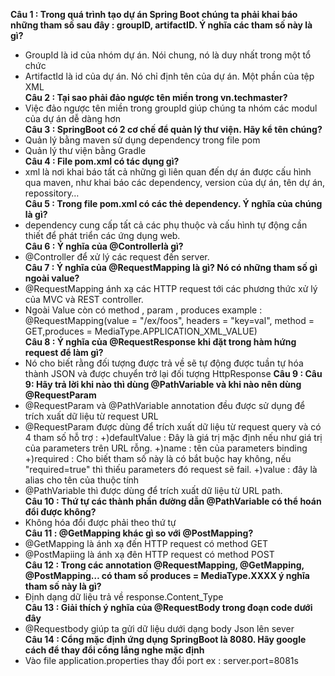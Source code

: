 <b>Câu 1 : Trong quá trình tạo dự án Spring Boot chúng ta phải khai báo những tham số sau đây : groupID, artifactID. Ý nghĩa các tham số này là gì?</b> <br> 
 - GroupId là id của nhóm dự án. Nói chung, nó là duy nhất trong một tổ chức<br>
 - ArtifactId là id của dự án. Nó chỉ định tên của dự án. Một phần của tệp XML<br>
<b>Câu 2 : Tại sao phải đảo ngược tên miền trong <groupId>vn.techmaster</groupId>?</b> <br>
- Việc đảo ngược tên miền trong groupId giúp chúng ta nhóm các modul của dự án dễ dàng hơn<br>
<b>Câu 3 : SpringBoot có 2 cơ chế để quản lý thư viện. Hãy kể tên chúng?</b><br>
- Quản lý bằng maven sử dụng dependency trong file pom
- Quản lý thư viện bằng Gradle<br>
<b> Câu 4 : File pom.xml có tác dụng gì?</b><br>
- xml là nơi khai báo tất cả những gì liên quan đến dự án được cấu hình qua maven, như khai báo các dependency, version của dự án, tên dự án, repossitory… <br>
<b> Câu 5 : Trong file pom.xml có các thẻ dependency. Ý nghĩa của chúng là gì?</b> <br>
- dependency cung cấp tất cả các phụ thuộc và cấu hình tự động cần thiết để phát triển các ứng dụng web.<br>
<b> Câu 6 : Ý nghĩa của @Controllerlà gì?</b><br>
- @Controller để xử lý các request đến server.<br>
<b> Câu 7 : Ý nghĩa của @RequestMapping là gì? Nó có những tham số gì ngoài value?</b><br>
- @RequestMapping ánh xạ các HTTP request tới các phương thức xử lý của MVC và REST controller.
- Ngoài Value còn có method , param , produces example : @RequestMapping(value = "/ex/foos", headers = "key=val", method = GET,produces = MediaType.APPLICATION_XML_VALUE)<br>
<b> Câu 8 : Ý nghĩa của @RequestResponse khi đặt trong hàm hứng request để làm gì?</b><br>
- Nó cho biết rằng đối tượng được trả về sẽ tự động được tuần tự hóa thành JSON và được chuyển trở lại đối tượng HttpResponse
<b> Câu 9 : Câu 9: Hãy trả lời khi nào thì dùng @PathVariable và khi nào nên dùng @RequestParam </b> <br>
- @RequestParam và @PathVariable annotation đều được sử dụng để trích xuất dữ liệu từ request URL
- @RequestParam được dùng để trích xuất dữ liệu từ request query và có 4 tham số hỗ trợ : +)defaultValue : Đây là giá trị mặc định nếu như giá trị của parameters trên URL rỗng. +)name : tên của parameters binding +)required : Cho biết tham số này là có bắt buộc hay không, nếu "required=true" thì thiếu parameters đó request sẽ fail. +)value : đây là alias cho tên của thuộc tính
- @PathVariable thì được dùng để trích xuất dữ liệu từ URL path.<br>
<b> Câu 10 : Thứ tự các thành phần đường dẫn @PathVariable có thể hoán đổi được không?</b><br>
- Không hóa đổi được phải theo thứ tự <br>
<b> Câu 11 : @GetMapping khác gì so với @PostMapping?</b><br> 
- @GetMapping là ánh xạ đến HTTP request có method GET
- @PostMapiing là ánh xạ đên HTTP request có method POST<br>
<b> Câu 12 : Trong các annotation @RequestMapping, @GetMapping, @PostMapping… có tham số produces = MediaType.XXXX ý nghĩa tham số này là gì?</b><br>
- Định dạng dữ liệu trả về response.Content_Type<br>
<b> Câu 13 : Giải thích ý nghĩa của @RequestBody trong đoạn code dưới đây</b><br>
- @Requestbody giúp ta gửi dữ liệu dưới dạng body Json lên sever<br>
<b> Câu 14 : Cổng mặc định ứng dụng SpringBoot là 8080. Hãy google cách để thay đổi cổng lắng nghe mặc định </b><br>
- Vào file application.properties thay đổi port ex : server.port=8081s